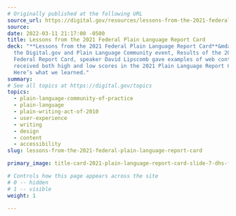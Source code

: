```yaml
---
# Originally published at the following URL
source_url: https://digital.gov/resources/lessons-from-the-2021-federal-plain-language-report-card/
source: 
date: 2022-03-11 21:17:00 -0500
title: Lessons from the 2021 Federal Plain Language Report Card
deck: "**Lessons from the 2021 Federal Plain Language Report Card**&mdash;During
  the Digital.gov and Plain Language Community event, Results of the 2021
  Federal Report Card, speaker David Lipscomb gave examples of web content that
  received both high and low scores in the 2021 Plain Language Report Card.
  Here’s what we learned."
summary: 
# See all topics at https://digital.gov/topics
topics:
  - plain-language-community-of-practice
  - plain-language
  - plain-writing-act-of-2010
  - user-experience
  - writing
  - design
  - content
  - accessibility
slug: lessons-from-the-2021-federal-plain-language-report-card

primary_image: title-card-2021-plain-language-report-card-slide-7-dhs-foia

# Controls how this page appears across the site
# 0 -- hidden
# 1 -- visible
weight: 1

---
```

